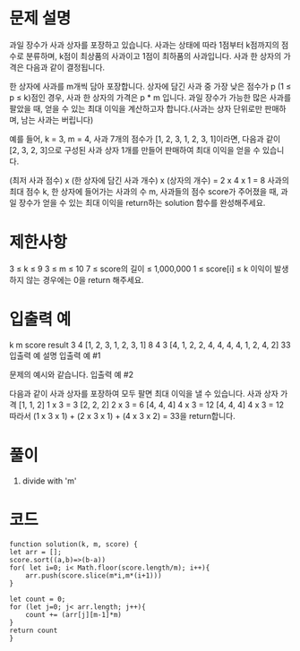 # 문제 설명

과일 장수가 사과 상자를 포장하고 있습니다. 사과는 상태에 따라 1점부터 k점까지의 점수로 분류하며, k점이 최상품의 사과이고 1점이 최하품의 사과입니다. 사과 한 상자의 가격은 다음과 같이 결정됩니다.

한 상자에 사과를 m개씩 담아 포장합니다.
상자에 담긴 사과 중 가장 낮은 점수가 p (1 ≤ p ≤ k)점인 경우, 사과 한 상자의 가격은 p \* m 입니다.
과일 장수가 가능한 많은 사과를 팔았을 때, 얻을 수 있는 최대 이익을 계산하고자 합니다.(사과는 상자 단위로만 판매하며, 남는 사과는 버립니다)

예를 들어, k = 3, m = 4, 사과 7개의 점수가 [1, 2, 3, 1, 2, 3, 1]이라면, 다음과 같이 [2, 3, 2, 3]으로 구성된 사과 상자 1개를 만들어 판매하여 최대 이익을 얻을 수 있습니다.

(최저 사과 점수) x (한 상자에 담긴 사과 개수) x (상자의 개수) = 2 x 4 x 1 = 8
사과의 최대 점수 k, 한 상자에 들어가는 사과의 수 m, 사과들의 점수 score가 주어졌을 때, 과일 장수가 얻을 수 있는 최대 이익을 return하는 solution 함수를 완성해주세요.

# 제한사항

3 ≤ k ≤ 9
3 ≤ m ≤ 10
7 ≤ score의 길이 ≤ 1,000,000
1 ≤ score[i] ≤ k
이익이 발생하지 않는 경우에는 0을 return 해주세요.

# 입출력 예

k m score result
3 4 [1, 2, 3, 1, 2, 3, 1] 8
4 3 [4, 1, 2, 2, 4, 4, 4, 4, 1, 2, 4, 2] 33
입출력 예 설명
입출력 예 #1

문제의 예시와 같습니다.
입출력 예 #2

다음과 같이 사과 상자를 포장하여 모두 팔면 최대 이익을 낼 수 있습니다.
사과 상자 가격
[1, 1, 2] 1 x 3 = 3
[2, 2, 2] 2 x 3 = 6
[4, 4, 4] 4 x 3 = 12
[4, 4, 4] 4 x 3 = 12
따라서 (1 x 3 x 1) + (2 x 3 x 1) + (4 x 3 x 2) = 33을 return합니다.

# 풀이

1. divide with 'm'

# 코드

    function solution(k, m, score) {
    let arr = [];
    score.sort((a,b)=>(b-a))
    for( let i=0; i< Math.floor(score.length/m); i++){
        arr.push(score.slice(m*i,m*(i+1)))
    }

    let count = 0;
    for (let j=0; j< arr.length; j++){
        count += (arr[j][m-1]*m)
    }
    return count
    }

```js

```

